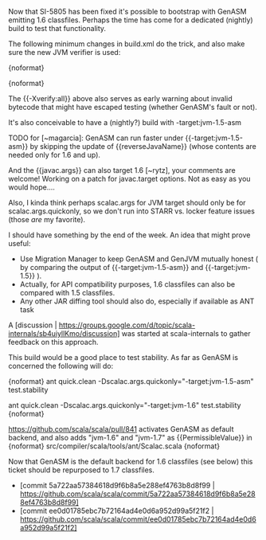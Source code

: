 Now that SI-5805 has been fixed it's possible to bootstrap with GenASM emitting 1.6 classfiles. Perhaps the time has come for a dedicated (nightly) build to test that functionality. 

The following minimum changes in build.xml do the trick, and also make sure the new JVM verifier is used:

{noformat}
  <property name="scalac.args" value="-target:jvm-1.6"/>

  <property name="env.ANT_OPTS" value="-Xms1536M -Xmx1536M -Xss1M -XX:MaxPermSize=192M -XX:+UseParallelGC -XX:-FailOverToOldVerifier -XX:+UseSplitVerifier -Xverify:all" />
{noformat}

The {{-Xverify:all}} above also serves as early warning about invalid bytecode that might have escaped testing (whether GenASM's fault or not).

It's also conceivable to have a (nightly?) build with -target:jvm-1.5-asm

TODO for [~magarcia]: GenASM can run faster under {{-target:jvm-1.5-asm}} by skipping the update of {{reverseJavaName}} (whose contents are needed only for 1.6 and up).



And the {{javac.args}} can also target 1.6
[~rytz], your comments are welcome!
Working on a patch for javac.target options.   Not as easy as you would hope....

Also, I kinda think perhaps scalac.args for JVM target should only be for scalac.args.quickonly, so we don't run into STARR vs. locker feature issues (those *are* my favorite).

I should have something by the end of the week.
An idea that might prove useful:

- Use Migration Manager to keep GenASM and GenJVM mutually honest ( by comparing the output of {{-target:jvm-1.5-asm}} and {{-target:jvm-1.5}} ). 
- Actually, for API compatibility purposes, 1.6 classfiles can also be compared with 1.5 classfiles.
- Any other JAR diffing tool should also do, especially if available as ANT task

A [discussion | https://groups.google.com/d/topic/scala-internals/sb4uiyllKmo/discussion] was started at scala-internals to gather feedback on this approach.


This build would be a good place to test stability. As far as GenASM is concerned the following will do:

{noformat}
ant quick.clean -Dscalac.args.quickonly="-target:jvm-1.5-asm" test.stability

ant quick.clean -Dscalac.args.quickonly="-target:jvm-1.6"     test.stability
{noformat}




https://github.com/scala/scala/pull/841 activates GenASM as default backend, 
and also adds "jvm-1.6" and "jvm-1.7" as {{PermissibleValue}} in 
{noformat}
src/compiler/scala/tools/ant/Scalac.scala 
{noformat}


Now that GenASM is the default backend for 1.6 classfiles (see below)  this ticket should be repurposed to 1.7 classfiles.
 
- [commit 5a722aa57384618d9f6b8a5e288ef4763b8d8f99 | https://github.com/scala/scala/commit/5a722aa57384618d9f6b8a5e288ef4763b8d8f99]
- [commit ee0d01785ebc7b72164ad4e0d6a952d99a5f21f2 | https://github.com/scala/scala/commit/ee0d01785ebc7b72164ad4e0d6a952d99a5f21f2]
